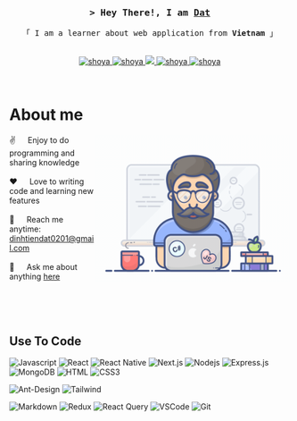 <!--
<h2 align="center">
  Welcome to Al Siam World!
  <img src="https://media.giphy.com/media/hvRJCLFzcasrR4ia7z/giphy.gif" width="28">
</h2>
-->

<!--
<p align="center">
  <a href="https://github.com/shoya"><img src="https://readme-typing-svg.herokuapp.com/?lines=Self%20Taught%20Programmer;Front%20End%20Developer;1.5%2B%20years%20of%20coding%20experience;Always%20learning%20new%20things&center=true&width=380&height=45"></a>
</p>

 -->
<!--
<a href="https://komarev.com/ghpvc/?username=shoya">
  <img align="right" src="https://komarev.com/ghpvc/?username=shoya&label=Visitors&color=0e75b6&style=flat" alt="Profile visitor" />
</a>


[![wakatime](https://wakatime.com/badge/user/eebb3dd8-d9b2-40de-9b88-6fd6cac99dbc.svg)](https://wakatime.com/@eebb3dd8-d9b2-40de-9b88-6fd6cac99dbc)
 -->
<!-- Intro  -->
<h3 align="center">
        <samp>&gt; Hey There!, I am
                <b><a target="_blank" href="#">Dat</a></b>
        </samp>
</h3>


<p align="center"> 
  <samp>
    <!--
    <a href="https://www.google.com/search?q=Al+Siam">「 Google Me 」</a>
    <br>
     -->
    「 I am a learner about web application from <b>Vietnam</b> 」
    <br>
    <br>
  </samp>
</p>

<p align="center">
 <a href="#" target="blank">
  <img src="https://img.shields.io/badge/Website-DC143C?style=for-the-badge&logo=medium&logoColor=white" alt="shoya" />
 </a>
 <a href="#" target="_blank">
  <img src="https://img.shields.io/badge/LinkedIn-0077B5?style=for-the-badge&logo=linkedin&logoColor=white" alt="shoya"/>
 </a>
 <!-- <a href="https://dev.to/shoya" target="_blank">
  <img src="https://img.shields.io/badge/dev.to-0A0A0A?style=for-the-badge&logo=dev.to&logoColor=white" alt="shoya" />
 </a> -->
 <a href="https://twitter.com/enoofzeniko" target="_blank">
  <img src="https://img.shields.io/badge/Twitter-1DA1F2?style=for-the-badge&logo=twitter&logoColor=white" />
 </a>
 <a href="https://instagram.com/shoya.rik" target="_blank">
  <img src="https://img.shields.io/badge/Instagram-fe4164?style=for-the-badge&logo=instagram&logoColor=white" alt="shoya" />
 </a> 
 <a href="https://facebook.com/enoofzeniko" target="_blank">
  <img src="https://img.shields.io/badge/Facebook-20BEFF?&style=for-the-badge&logo=facebook&logoColor=white" alt="shoya"  />
  </a> 
</p>
<br />

<!-- About Section -->
 # About me
 
<p>
 <img align="right" width="350" src="/assets/programmer.gif" alt="Coding gif" />
  
 ✌️ &emsp; Enjoy to do programming and sharing knowledge <br/><br/>
 ❤️ &emsp; Love to writing code and learning new features<br/><br/>
 📧 &emsp; Reach me anytime: dinhtiendat0201@gmail.com<br/><br/>
 💬 &emsp; Ask me about anything [here](https://github.com/datvn21/datvn21/issues)

</p>

<br/>
<br/>
<br/>

## Use To Code

![Javascript](https://img.shields.io/badge/Javascript-F0DB4F?style=for-the-badge&labelColor=black&logo=javascript&logoColor=F0DB4F)
![React](https://img.shields.io/badge/-React-61DBFB?style=for-the-badge&labelColor=black&logo=react&logoColor=61DBFB)
![React Native](https://img.shields.io/badge/React_Native-20232A?style=for-the-badge&logo=react&logoColor=61DAFB)
![Next.js](https://img.shields.io/badge/next.js-000000?style=for-the-badge&logo=nextdotjs&logoColor=white)
![Nodejs](https://img.shields.io/badge/Nodejs-3C873A?style=for-the-badge&labelColor=black&logo=node.js&logoColor=3C873A)
![Express.js](https://img.shields.io/badge/Express.js-000000?style=for-the-badge&logo=express&logoColor=white)
![MongoDB](https://img.shields.io/badge/MongoDB-4EA94B?style=for-the-badge&logo=mongodb&logoColor=white)
![HTML](https://img.shields.io/badge/HTML5-E34F26?style=for-the-badge&logo=html5&logoColor=white)
![CSS3](https://img.shields.io/badge/CSS3-1572B6?style=for-the-badge&logo=css3&logoColor=white)

![Ant-Design](https://img.shields.io/badge/AntDesign-0170FE?style=for-the-badge&logo=antdesign&logoColor=white)
![Tailwind](https://img.shields.io/badge/Tailwind_CSS-092749?style=for-the-badge&logo=tailwindcss&logoColor=06B6D4&labelColor=000000)
<!--
![Typescript](https://img.shields.io/badge/Typescript-007acc?style=for-the-badge&labelColor=black&logo=typescript&logoColor=007acc)
![SASS Badge](https://img.shields.io/badge/Sass-CC6699?style=for-the-badge&logo=sass&logoColor=white)
![Strapi](https://img.shields.io/badge/strapi-2E7EEA?style=for-the-badge&logo=strapi&logoColor=white)
![Bootstrap](https://img.shields.io/badge/Bootstrap-563D7C?style=for-the-badge&logo=bootstrap&logoColor=white)
 -->

![Markdown](https://img.shields.io/badge/Markdown-000000?style=for-the-badge&logo=markdown&logoColor=white)
![Redux](https://img.shields.io/badge/Redux-593D88?style=for-the-badge&logo=redux&logoColor=white)
![React Query](https://img.shields.io/badge/-React_Query-FF4154?style=for-the-badge&logo=react%20query&logoColor=white)
![VSCode](https://img.shields.io/badge/Visual_Studio-0078d7?style=for-the-badge&logo=visual%20studio&logoColor=white)
![Git](https://img.shields.io/badge/Git-F05032?style=for-the-badge&logo=git&logoColor=white)

<br/>
<!--
## Top Open Source -

[![Web Projects](https://github-readme-stats.vercel.app/api/pin/?username=shoya&repo=web-projects&border_color=7F3FBF&bg_color=0D1117&title_color=C9D1D9&text_color=8B949E&icon_color=7F3FBF)](https://github.com/shoya/web-projects)
[![Al Folio](https://github-readme-stats.vercel.app/api/pin/?username=shoya&repo=al-folio&border_color=7F3FBF&bg_color=0D1117&title_color=C9D1D9&text_color=8B949E&icon_color=7F3FBF)](https://github.com/shoya/al-folio)
[![Al Siam Readme](https://github-readme-stats.vercel.app/api/pin/?username=shoya&repo=shoya&border_color=7F3FBF&bg_color=0D1117&title_color=C9D1D9&text_color=8B949E&icon_color=7F3FBF)](https://github.com/shoya/shoya)
[![Al Siam Teminal](https://github-readme-stats.vercel.app/api/pin/?username=shoya&repo=shoya.github.io&border_color=7F3FBF&bg_color=0D1117&title_color=C9D1D9&text_color=8B949E&icon_color=7F3FBF)](https://github.com/shoya/shoya.github.io)
 -->
<p align="left">
  <a href="https://github.com/datvn21?tab=repositories" target="_blank"><img alt="All Repositories" title="All Repositories" src="https://img.shields.io/badge/-All%20Repos-2962FF?style=for-the-badge&logo=koding&logoColor=white"/></a>
</p>

<br/>
<hr/>
<br/>

<p align="center">
  <a href="https://github.com/datvn21">
    <img src="https://github-readme-streak-stats.herokuapp.com/?user=datvn21&theme=radical&border=7F3FBF&background=0D1117" alt="Dat's GitHub streak"/>
  </a>
</p>

<p align="center">
  <a href="https://github.com/datvn21">
    <img src="https://github-profile-summary-cards.vercel.app/api/cards/profile-details?username=datvn21&theme=radical" alt="Dat's GitHub Contribution"/>
  </a>
</p>


